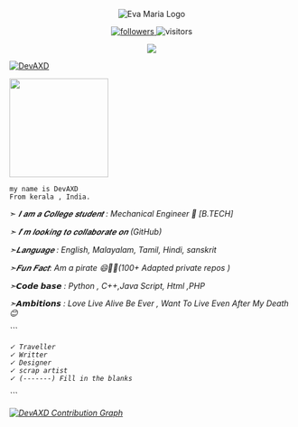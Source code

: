 


<p align="center">
  <img src="https://telegra.ph/file/45cfad04895dd79d35acc.jpg" alt="Eva Maria Logo">
</p>


<p align="center">
<a href="https://github.com/DevAXD/DevAXD/stargazers">
<img src="https://img.shields.io/github/stars/DevAXD/DevAXD" alt="followers">
</a>
<img src="https://visitor-badge.laobi.icu/badge?page_id=DevAXD.DevAXD" alt="visitors" />
</a>
</P>

<p align="center">
<a href="https://t.me/slogan_98">
<img src='https://img.shields.io/badge/Subscribe-Active-blue?style=for-the-badge&logo=telegram'>
</a>
</p>

<p align="left"> <a href="https://github.com/ryo-ma/github-profile-trophy"><img src="https://github-profile-trophy.vercel.app/?username=DevAXD" alt="DevAXD" /></a> </p>

<a href="https://github.com/DevAXD">
    <p align="left">
        <img height="175px" src="https://github-readme-stats.vercel.app/api?username=DevAXD&count_private=False&show_icons=true&title_color=30F229&icon_color=F2F407&text_color=F9F9F9&bg_color=1F222E&hide_border=true" /> 
    </p>
</a> 





```
my name is DevAXD
From kerala , India.

```




➣ <i>𝑰 𝒂𝒎 𝒂 𝑪𝒐𝒍𝒍𝒆𝒈𝒆 𝒔𝒕𝒖𝒅𝒆𝒏𝒕 :<i> Mechanical Engineer 🙁 [B.TECH] </i> 

➣  <i> 𝑰’𝒎 𝒍𝒐𝒐𝒌𝒊𝒏𝒈 𝒕𝒐 𝒄𝒐𝒍𝒍𝒂𝒃𝒐𝒓𝒂𝒕𝒆 𝒐𝒏 (GitHub)</i> 

➣<i>𝑳𝒂𝒏𝒈𝒖𝒂𝒈𝒆 :  English, Malayalam, Tamil, Hindi, sanskrit</i>

➣<i>𝑭𝒖𝒏 𝑭𝒂𝒄𝒕: Am a pirate 😄🤩🤩(100+ Adapted private repos )</i>

➣<i>𝘾𝙤𝙙𝙚 𝙗𝙖𝙨𝙚 : Python , C++,Java Script, Html ,PHP</i>

➣<i>𝘼𝙢𝙗𝙞𝙩𝙞𝙤𝙣𝙨 : Love Live Alive Be Ever , Want To Live Even After My Death 😊 </i>
 



<a>
 ```
  
    ✓ Traveller
    ✓ Writter 
    ✓ Designer
    ✓ scrap artist
    ✓ (-------) Fill in the blanks   
</a>
```
  
[![DevAXD Contribution Graph](https://activity-graph.herokuapp.com/graph?username=DevAXD&bg_color=1F222E&color=F8D866&line=F85D7F&point=FFFFFF&hide_border=true)](https://github.com/DevAXD)

